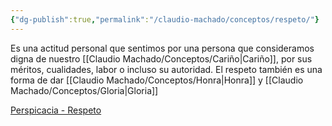 ```yaml
---
{"dg-publish":true,"permalink":"/claudio-machado/conceptos/respeto/"}
---
```


Es una actitud personal que sentimos por una persona que consideramos digna de nuestro [[Claudio Machado/Conceptos/Cariño\|Cariño]], por sus méritos, cualidades, labor o incluso su autoridad. El respeto también es una forma de dar  [[Claudio Machado/Conceptos/Honra\|Honra]]  y [[Claudio Machado/Conceptos/Gloria\|Gloria]] 

[Perspicacia - Respeto](https://wol.jw.org/es/wol/d/r4/lp-s/1200003707) 